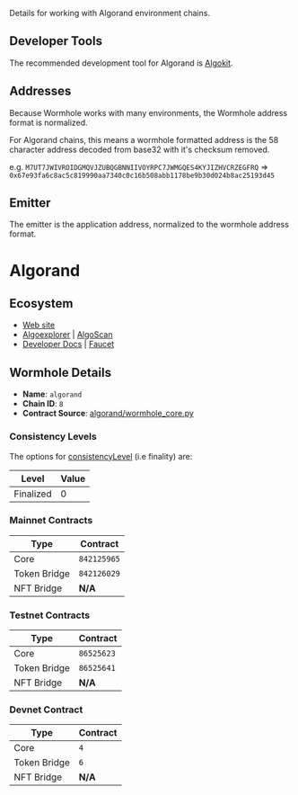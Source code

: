 
Details for working with Algorand environment chains.

## Developer Tools

The recommended development tool for Algorand is [Algokit](https://developer.algorand.org/docs/get-started/algokit/).


## Addresses

Because Wormhole works with many environments, the Wormhole address format is normalized. 

For Algorand chains, this means a wormhole formatted address is the 58 character address decoded from base32 with it's checksum removed.

e.g. `M7UT7JWIVROIDGMQVJZUBQGBNNIIVOYRPC7JWMGQES4KYJIZHVCRZEGFRQ` => `0x67e93fa6c8ac5c819990aa7340c0c16b508abb1178be9b30d024b8ac25193d45`

## Emitter 

The emitter is the application address, normalized to the wormhole address format. 


<!--ALGORAND_CHAIN_DETAILS-->

# Algorand

## Ecosystem

- [Web site](https://algorand.com)
- [Algoexplorer](https://algoexplorer.io/) | [AlgoScan](https://algoscan.app)
- [Developer Docs](https://developer.algorand.org) | [Faucet](https://bank.testnet.algorand.network/)

## Wormhole Details

- **Name**: `algorand`
- **Chain ID**: `8`
- **Contract Source**: [algorand/wormhole_core.py](https://github.com/wormhole-foundation/wormhole/blob/main/algorand/wormhole_core.py)

### Consistency Levels

The options for [consistencyLevel](../components/core-contracts.md#consistencylevel) (i.e finality) are:

|Level|Value|
|-----|-----|
|Finalized|0|



### Mainnet Contracts

|Type|Contract|
|----|--------|
|Core|`842125965`|
|Token Bridge|`842126029`|
|NFT Bridge|**N/A**|

### Testnet Contracts

|Type|Contract|
|----|--------|
|Core|`86525623`|
|Token Bridge|`86525641`|
|NFT Bridge|**N/A**|

### Devnet Contract

|Type|Contract|
|----|--------|
|Core|`4`|
|Token Bridge|`6`|
|NFT Bridge|**N/A**|
  

<!--ALGORAND_CHAIN_DETAILS-->